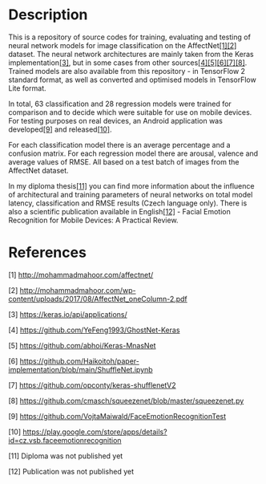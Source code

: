 # Description

This is a repository of source codes for training, evaluating and testing of neural network models for image classification on the AffectNet[[1]](#1)[[2]](#2) dataset. The neural network architectures are mainly taken from the Keras implementation[[3]](#3), but in some cases from other sources[[4]](#4)[[5]](#5)[[6]](#6)[[7]](#7)[[8]](#8). Trained models are also available from this repository - in TensorFlow 2 standard format, as well as converted and optimised models in TensorFlow Lite format.

In total, 63 classification and 28 regression models were trained for comparison and to decide which were suitable for use on mobile devices. For testing purposes on real devices, an Android application was developed[[9]](#9) and released[[10]](#10).

For each classification model there is an average percentage and a confusion matrix. For each regression model there are arousal, valence and average values of RMSE. All based on a test batch of images from the AffectNet dataset.

In my diploma thesis[[11]](#11) you can find more information about the influence of architectural and training parameters of neural networks on total model latency, classification and RMSE results (Czech language only). There is also a scientific publication available in English[[12]](#12) - Facial Emotion Recognition for Mobile Devices: A Practical Review.

# References
<a id="1">[1]</a>
http://mohammadmahoor.com/affectnet/

<a id="2">[2]</a>
http://mohammadmahoor.com/wp-content/uploads/2017/08/AffectNet_oneColumn-2.pdf

<a id="3">[3]</a>
https://keras.io/api/applications/

<a id="4">[4]</a>
https://github.com/YeFeng1993/GhostNet-Keras

<a id="5">[5]</a>
https://github.com/abhoi/Keras-MnasNet

<a id="6">[6]</a>
https://github.com/Haikoitoh/paper-implementation/blob/main/ShuffleNet.ipynb

<a id="7">[7]</a>
https://github.com/opconty/keras-shufflenetV2

<a id="8">[8]</a>
https://github.com/cmasch/squeezenet/blob/master/squeezenet.py

<a id="9">[9]</a>
https://github.com/VojtaMaiwald/FaceEmotionRecognitionTest

<a id="10">[10]</a>
https://play.google.com/store/apps/details?id=cz.vsb.faceemotionrecognition

<a id="11">[11]</a>
Diploma was not published yet

<a id="12">[12]</a>
Publication was not published yet
